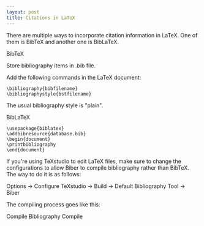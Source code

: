 ```yaml
---
layout: post
title: Citations in LaTeX
---
```


There are multiple ways to incorporate citation information in LaTeX. One of them is BibTeX and another one is BibLaTeX.

BibTeX

Store bibliography items in .bib file.

Add the following commands in the LaTeX document:
```
\bibliography{bibfilename}
\bibliographystyle{bstfilename}
```

The usual bibliography style is "plain".


BibLaTeX

```
\usepackage{biblatex}
\addbibresource{database.bib}
\begin{document}
\printbibliography
\end{document}
```

If you're using TeXstudio to edit LaTeX files, make sure to change the configurations to allow Biber to compile bibliography rather than BibTeX. The way to do it is as follows:

Options -> Configure TeXstudio -> Build -> Default Bibliography Tool -> Biber

The compiling process goes like this:

Compile
Bibliography
Compile
